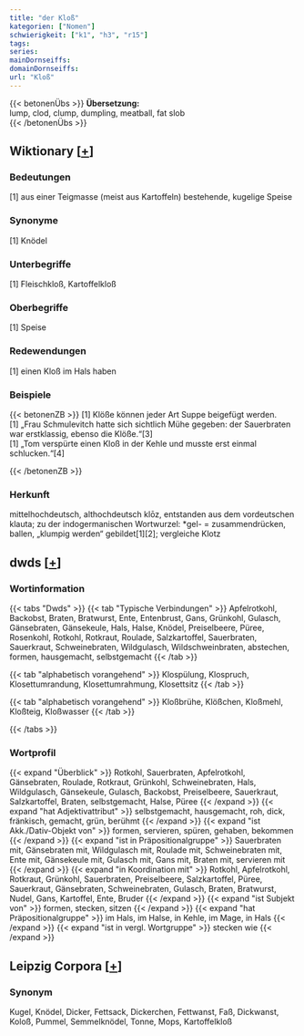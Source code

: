 ```yaml
---
title: "der Kloß"
kategorien: ["Nomen"]
schwierigkeit: ["k1", "h3", "r15"]
tags:
series:
mainDornseiffs:
domainDornseiffs:
url: "Kloß"
---
```


{{< betonenÜbs >}}
**Übersetzung:**  
lump, clod, clump, dumpling, meatball, fat slob  
{{< /betonenÜbs >}}

## Wiktionary [[+](https://de.wiktionary.org/wiki/Kloß)]

### Bedeutungen
[1] aus einer Teigmasse (meist aus Kartoffeln) bestehende, kugelige Speise  

### Synonyme
[1] Knödel  

### Unterbegriffe
[1] Fleischkloß, Kartoffelkloß  

### Oberbegriffe
[1] Speise  

### Redewendungen
[1] einen Kloß im Hals haben  

### Beispiele
{{< betonenZB >}}
[1] Klöße können jeder Art Suppe beigefügt werden.  
[1] „Frau Schmulevitch hatte sich sichtlich Mühe gegeben: der Sauerbraten war erstklassig, ebenso die Klöße.“[3]  
[1] „Tom verspürte einen Kloß in der Kehle und musste erst einmal schlucken.“[4]  

{{< /betonenZB >}}
### Herkunft
mittelhochdeutsch, althochdeutsch klōz, entstanden aus dem vordeutschen klauta; zu der indogermanischen Wortwurzel: *gel- = zusammendrücken, ballen, „klumpig werden“ gebildet[1][2]; vergleiche Klotz  



## dwds [[+](https://www.dwds.de/wb/Kloß)]

### Wortinformation
{{< tabs "Dwds" >}}
{{< tab "Typische Verbindungen" >}}
Apfelrotkohl, Backobst, Braten, Bratwurst, Ente, Entenbrust, Gans, Grünkohl, Gulasch, Gänsebraten, Gänsekeule, Hals, Halse, Knödel, Preiselbeere, Püree, Rosenkohl, Rotkohl, Rotkraut, Roulade, Salzkartoffel, Sauerbraten, Sauerkraut, Schweinebraten, Wildgulasch, Wildschweinbraten, abstechen, formen, hausgemacht, selbstgemacht
{{< /tab >}}

{{< tab "alphabetisch vorangehend" >}}
Klospülung, Klospruch, Klosettumrandung, Klosettumrahmung, Klosettsitz
{{< /tab >}}

{{< tab "alphabetisch vorangehend" >}}
Kloßbrühe, Klößchen, Kloßmehl, Kloßteig, Kloßwasser
{{< /tab >}}

{{< /tabs >}}

### Wortprofil
{{< expand "Überblick" >}} Rotkohl, Sauerbraten, Apfelrotkohl, Gänsebraten, Roulade, Rotkraut, Grünkohl, Schweinebraten, Hals, Wildgulasch, Gänsekeule, Gulasch, Backobst, Preiselbeere, Sauerkraut, Salzkartoffel, Braten, selbstgemacht, Halse, Püree {{< /expand >}}
{{< expand "hat Adjektivattribut" >}} selbstgemacht, hausgemacht, roh, dick, fränkisch, gemacht, grün, berühmt {{< /expand >}}
{{< expand "ist Akk./Dativ-Objekt von" >}} formen, servieren, spüren, gehaben, bekommen {{< /expand >}}
{{< expand "ist in Präpositionalgruppe" >}} Sauerbraten mit, Gänsebraten mit, Wildgulasch mit, Roulade mit, Schweinebraten mit, Ente mit, Gänsekeule mit, Gulasch mit, Gans mit, Braten mit, servieren mit {{< /expand >}}
{{< expand "in Koordination mit" >}} Rotkohl, Apfelrotkohl, Rotkraut, Grünkohl, Sauerbraten, Preiselbeere, Salzkartoffel, Püree, Sauerkraut, Gänsebraten, Schweinebraten, Gulasch, Braten, Bratwurst, Nudel, Gans, Kartoffel, Ente, Bruder {{< /expand >}}
{{< expand "ist Subjekt von" >}} formen, stecken, sitzen {{< /expand >}}
{{< expand "hat Präpositionalgruppe" >}} im Hals, im Halse, in Kehle, im Mage, in Hals {{< /expand >}}
{{< expand "ist in vergl. Wortgruppe" >}} stecken wie {{< /expand >}}

## Leipzig Corpora [[+](https://corpora.uni-leipzig.de/en/res?word=Kloß&corpusId=deu_newscrawl-public_2018)]


### Synonym
Kugel, Knödel, Dicker, Fettsack, Dickerchen, Fettwanst, Faß, Dickwanst, Koloß, Pummel, Semmelknödel, Tonne, Mops, Kartoffelkloß

